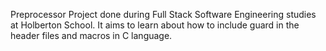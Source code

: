 Preprocessor
Project done during Full Stack Software Engineering studies at Holberton School. It aims to learn about how to include guard in the header files and macros in C language.



